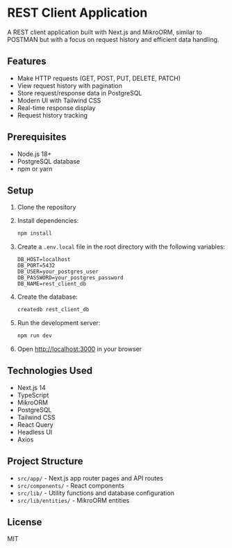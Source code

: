 # REST Client Application

A REST client application built with Next.js and MikroORM, similar to POSTMAN but with a focus on request history and efficient data handling.

## Features

- Make HTTP requests (GET, POST, PUT, DELETE, PATCH)
- View request history with pagination
- Store request/response data in PostgreSQL
- Modern UI with Tailwind CSS
- Real-time response display
- Request history tracking

## Prerequisites

- Node.js 18+
- PostgreSQL database
- npm or yarn

## Setup

1. Clone the repository
2. Install dependencies:

   ```bash
   npm install
   ```

3. Create a `.env.local` file in the root directory with the following variables:

   ```
   DB_HOST=localhost
   DB_PORT=5432
   DB_USER=your_postgres_user
   DB_PASSWORD=your_postgres_password
   DB_NAME=rest_client_db
   ```

4. Create the database:

   ```bash
   createdb rest_client_db
   ```

5. Run the development server:

   ```bash
   npm run dev
   ```

6. Open [http://localhost:3000](http://localhost:3000) in your browser

## Technologies Used

- Next.js 14
- TypeScript
- MikroORM
- PostgreSQL
- Tailwind CSS
- React Query
- Headless UI
- Axios

## Project Structure

- `src/app/` - Next.js app router pages and API routes
- `src/components/` - React components
- `src/lib/` - Utility functions and database configuration
- `src/lib/entities/` - MikroORM entities

## License

MIT
